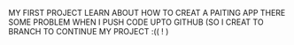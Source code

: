 MY FIRST PROJECT LEARN ABOUT HOW TO CREAT A PAITING APP
THERE SOME PROBLEM WHEN I PUSH CODE UPTO GITHUB 
(SO I CREAT TO BRANCH TO CONTINUE MY PROJECT :(( ! )
